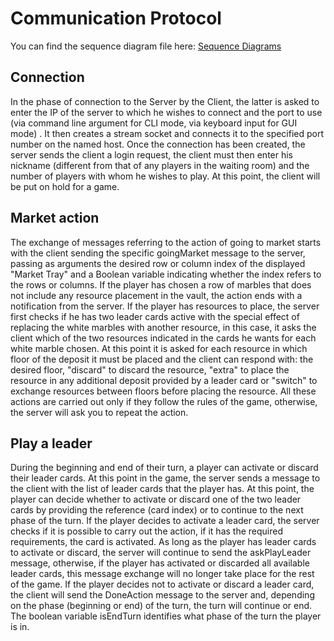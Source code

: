 # Communication Protocol

You can find the sequence diagram file here: 
[Sequence Diagrams](https://github.com/maurofama99/ing-sw-2021-detomas-fama-grazian/tree/main/deliverables/final/UML/Sequence_Diagrams.png)

## Connection
In the phase of connection to the Server by the Client, the latter is asked to enter the IP of the server to which he wishes to connect and the port to use (via command line argument for CLI mode, via keyboard input for GUI mode) . It then creates a stream socket and connects it to the specified port number on the named host. Once the connection has been created, the server sends the client a login request, the client must then enter his nickname (different from that of any players in the waiting room) and the number of players with whom he wishes to play. At this point, the client will be put on hold for a game.

## Market action
The exchange of messages referring to the action of going to market starts with the client sending the specific goingMarket message to the server, passing as arguments the desired row or column index of the displayed "Market Tray" and a Boolean variable indicating whether the index refers to the rows or columns. If the player has chosen a row of marbles that does not include any resource placement in the vault, the action ends with a notification from the server. If the player has resources to place, the server first checks if he has two leader cards active with the special effect of replacing the white marbles with another resource, in this case, it asks the client which of the two resources indicated in the cards he wants for each white marble chosen. At this point it is asked for each resource in which floor of the deposit it must be placed and the client can respond with: the desired floor, "discard" to discard the resource, "extra" to place the resource in any additional deposit provided by a leader card or "switch" to exchange resources between floors before placing the resource. All these actions are carried out only if they follow the rules of the game, otherwise, the server will ask you to repeat the action.

## Play a leader
During the beginning and end of their turn, a player can activate or discard their leader cards. At this point in the game, the server sends a message to the client with the list of leader cards that the player has. At this point, the player can decide whether to activate or discard one of the two leader cards by providing the reference (card index) or to continue to the next phase of the turn. If the player decides to activate a leader card, the server checks if it is possible to carry out the action, if it has the required requirements, the card is activated. As long as the player has leader cards to activate or discard, the server will continue to send the askPlayLeader message, otherwise, if the player has activated or discarded all available leader cards, this message exchange will no longer take place for the rest of the game. If the player decides not to activate or discard a leader card, the client will send the DoneAction message to the server and, depending on the phase (beginning or end) of the turn, the turn will continue or end. The boolean variable isEndTurn identifies what phase of the turn the player is in.
